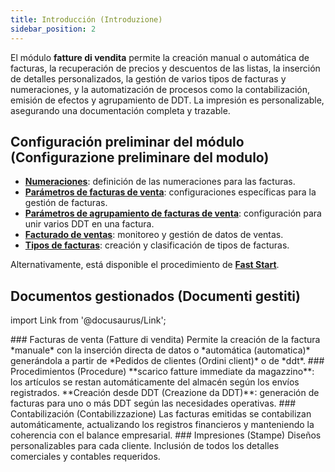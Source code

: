 ```yaml
---
title: Introducción (Introduzione)
sidebar_position: 2
---
```


El módulo **fatture di vendita** permite la creación manual o automática de facturas, la recuperación de precios y descuentos de las listas, la inserción de detalles personalizados, la gestión de varios tipos de facturas y numeraciones, y la automatización de procesos como la contabilización, emisión de efectos y agrupamiento de DDT. La impresión es personalizable, asegurando una documentación completa y trazable.

## Configuración preliminar del módulo (Configurazione preliminare del modulo)

- **[Numeraciones](/docs/configurations/tables/fluentis-numerations)**: definición de las numeraciones para las facturas.  
- **[Parámetros de facturas de venta](/docs/configurations/parameters/sales/sales-invoices-parameters)**: configuraciones específicas para la gestión de facturas.  
- **[Parámetros de agrupamiento de facturas de venta](/docs/configurations/parameters/sales/invoice-grouping)**: configuración para unir varios DDT en una factura.  
- **[Facturado de ventas](/docs/configurations/tables/sales/sales-turnover)**: monitoreo y gestión de datos de ventas.  
- **[Tipos de facturas](/docs/configurations/tables/sales/invoices-type)**: creación y clasificación de tipos de facturas.

Alternativamente, está disponible el procedimiento de [**Fast Start**](/docs/guide/fast-start).

## Documentos gestionados (Documenti gestiti)

import Link from '@docusaurus/Link';

<div className="cardContainer">  
    <div className="card">  
### Facturas de venta (Fatture di vendita)  
Permite la creación de la factura *manuale* con la inserción directa de datos o *automática (automatica)* generándola a partir de *Pedidos de clientes (Ordini client)* o de *ddt*.  
### Procedimientos (Procedure)  
**scarico fatture immediate da magazzino**: los artículos se restan automáticamente del almacén según los envíos registrados.  
**Creación desde DDT (Creazione da DDT)**: generación de facturas para uno o más DDT según las necesidades operativas.  
### Contabilización (Contabilizzazione)  
Las facturas emitidas se contabilizan automáticamente, actualizando los registros financieros y manteniendo la coherencia con el balance empresarial.  
### Impresiones (Stampe)  
Diseños personalizables para cada cliente.  
Inclusión de todos los detalles comerciales y contables requeridos.  
    </div>  
</div>